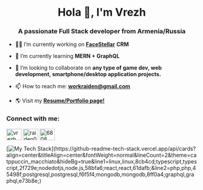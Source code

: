 <h1 align="center">Hola 🖖, I'm Vrezh</h1>
<h3 align="center">A passionate Full Stack developer from Armenia/Russia</h3>

- 👨‍💻 I’m currently working on [**FaceStellar**](https://facestellar.com/) **CRM**

- 📖 I’m currently learning **MERN + GraphQL**

- 👯 I’m looking to collaborate on **any type of game dev, web development, smartphone/desktop application projects.**

- 📫 How to reach me: **workraiden@gmail.com**

- 🌎 Visit my [**Resume/Portfolio page!**](https://raiden0456-resume.vercel.app/) 

<h3 align="left">Connect with me:</h3>
<p align="left">
<a href="https://linkedin.com/in/raiden-babakekhian" target="blank"><img align="center" src="https://raw.githubusercontent.com/rahuldkjain/github-profile-readme-generator/master/src/images/icons/Social/linked-in-alt.svg" alt="vrezh babakekhian" height="30" width="40" /></a>
<a href="https://instagram.com/raiden0456" target="blank"><img align="center" src="https://raw.githubusercontent.com/rahuldkjain/github-profile-readme-generator/master/src/images/icons/Social/instagram.svg" alt="raiden0456" height="30" width="40" /></a>
<a href="https://discord.gg/6808" target="blank"><img align="center" src="https://raw.githubusercontent.com/rahuldkjain/github-profile-readme-generator/master/src/images/icons/Social/discord.svg" alt="6808" height="30" width="40" /></a>
</p>

[![My Tech Stack](https://github-readme-tech-stack.vercel.app/api/cards?align=center&titleAlign=center&fontWeight=normal&lineCount=2&theme=catppuccin_macchiato&hideBg=true&line1=linux,linux,8cb4cd;typescript,typescript,2f729e;nodedotjs,node.js,58bfa6;react,react,61dafb;&line2=php,php,45498f;postgresql,postgresql,f6f5f4;mongodb,mongodb,8ff0a4;graphql,graphql,e73b8e;)](https://github-readme-tech-stack.vercel.app/api/cards?align=center&titleAlign=center&fontWeight=normal&lineCount=2&theme=catppuccin_macchiato&hideBg=true&line1=linux,linux,8cb4cd;typescript,typescript,2f729e;nodedotjs,node.js,58bfa6;react,react,61dafb;&line2=php,php,45498f;postgresql,postgresql,f6f5f4;mongodb,mongodb,8ff0a4;graphql,graphql,e73b8e;)
